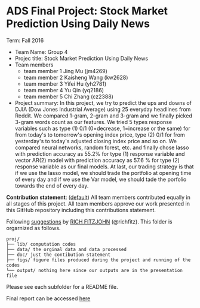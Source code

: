 # ADS Final Project: Stock Market Prediction Using Daily News

Term: Fall 2016

+ Team Name: Group 4
+ Projec title: Stock Market Prediction Using Daily News 
+ Team members
	+ team member 1 Jing Mu (jm4269)
	+ team member 2 Kaisheng Wang (kw2628)
	+ team member 3 Yifei Hu (yh2781)
	+ team member 4 Yu Qin (yq2186)
	+ team member 5 Chi Zhang (cz2388)
+ Project summary: In this project, we try to predict the ups and downs of DJIA (Dow Jones Industrial Average) using 25 everyday headlines from Reddit. We compared 1-gram, 2-gram and 3-gram and we finally picked 3-gram words count as our features. We tried 5 types response variables such as type (1)  0/1 (0=decrease, 1=increase or the same) for from today's to tomorrow's opening index price, type (2) 0/1 for from yesterday's to today's adjusted closing index price and so on. We compared neural networks, random forest, etc. and finally chose lasso with prediction accuracy as 55.2% for type (1) response variable and vector AR(2) model with prediction accuracy as 57.6 % for type (2) response variable as our final models. At last, our trading strategy is that if we use the lasso model, we should trade the portfolio at opening time of every day and if we use the Var model, we should tade the porfolio towards the end of every day.
	
**Contribution statement**: ([default](doc/a_note_on_contributions.md)) All team members contributed equally in all stages of this project. All team members approve our work presented in this GitHub repository including this contributions statement. 

Following [suggestions](http://nicercode.github.io/blog/2013-04-05-projects/) by [RICH FITZJOHN](http://nicercode.github.io/about/#Team) (@richfitz). This folder is orgarnized as follows.

```
proj/
├── lib/ computation codes
├── data/ the orginal data and data processed
├── doc/ just the contibution statement
├── figs/ figure files produced during the project and running of the codes
└── output/ nothing here since our outputs are in the presentation file
```

Please see each subfolder for a README file.

Final report can be accessed [here](https://github.com/TZstatsADS/Fall2016-proj5-proj5-grp4/blob/master/presentation.md)
